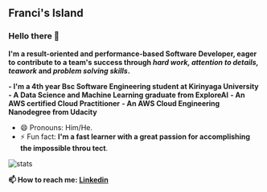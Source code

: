 ## Franci's Island

### Hello there 👋

**I'm a result-oriented and performance-based Software Developer, eager to contribute to a team's success through _hard work, attention to details, teawork_ and _problem solving skills_.**

**- I'm a 4th year Bsc Software Engineering student at Kirinyaga University**
**- A Data Science and Machine Learning graduate from ExploreAI**
**- An AWS certified Cloud Practitioner**
**- An AWS Cloud Engineering Nanodegree from Udacity**


- 😄 Pronouns: Him/He.
- ⚡ Fun fact: **I'm a fast learner with a great passion for accomplishing the impossible throu tect**.

![stats](https://github-readme-stats.vercel.app/api?username=Frank6496&show_icons=true&hide_border=true&&count_private=true&include_all_commits=true)

**📫 How to reach me: [Linkedin]("https:/www/linkedin.com/in/devnjoro")**


<!--START_SECTION:waka-->
<!--END_SECTION:waka-->


